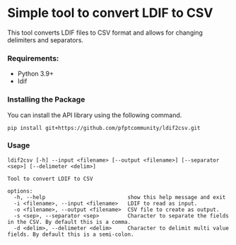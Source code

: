 # Simple tool to convert LDIF to CSV

This tool converts LDIF files to CSV format and allows for changing delimiters and separators. 

### Requirements:

* Python 3.9+
* ldif
 
### Installing the Package
You can install the API library using the following command. 
```
pip install git+https://github.com/pfptcommunity/ldif2csv.git
```

### Usage

```
ldif2csv [-h] --input <filename> [--output <filename>] [--separator <sep>] [--delimeter <delim>]

Tool to convert LDIF to CSV

options:
  -h, --help                          show this help message and exit
  -i <filename>, --input <filename>   LDIF to read as input.
  -o <filename>, --output <filename>  CSV file to create as output.
  -s <sep>, --separator <sep>         Character to separate the fields in the CSV. By default this is a comma.
  -d <delim>, --delimeter <delim>     Character to delimit multi value fields. By default this is a semi-colon.
```
